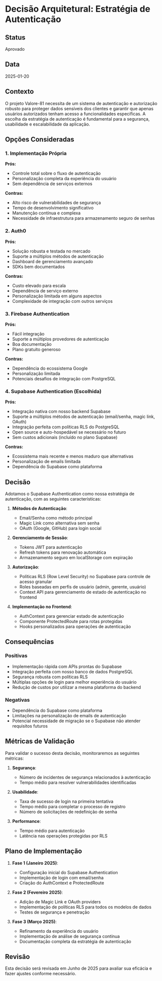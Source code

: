 # Decisão Arquitetural: Estratégia de Autenticação

## Status

Aprovado

## Data

2025-01-20

## Contexto

O projeto Valore-81 necessita de um sistema de autenticação e autorização robusto para proteger dados sensíveis dos clientes e garantir que apenas usuários autorizados tenham acesso a funcionalidades específicas. A escolha da estratégia de autenticação é fundamental para a segurança, usabilidade e escalabilidade da aplicação.

## Opções Consideradas

### 1. Implementação Própria

**Prós:**

- Controle total sobre o fluxo de autenticação
- Personalização completa da experiência do usuário
- Sem dependência de serviços externos

**Contras:**

- Alto risco de vulnerabilidades de segurança
- Tempo de desenvolvimento significativo
- Manutenção contínua e complexa
- Necessidade de infraestrutura para armazenamento seguro de senhas

### 2. Auth0

**Prós:**

- Solução robusta e testada no mercado
- Suporte a múltiplos métodos de autenticação
- Dashboard de gerenciamento avançado
- SDKs bem documentados

**Contras:**

- Custo elevado para escala
- Dependência de serviço externo
- Personalização limitada em alguns aspectos
- Complexidade de integração com outros serviços

### 3. Firebase Authentication

**Prós:**

- Fácil integração
- Suporte a múltiplos provedores de autenticação
- Boa documentação
- Plano gratuito generoso

**Contras:**

- Dependência do ecossistema Google
- Personalização limitada
- Potenciais desafios de integração com PostgreSQL

### 4. Supabase Authentication (Escolhida)

**Prós:**

- Integração nativa com nosso backend Supabase
- Suporte a múltiplos métodos de autenticação (email/senha, magic link, OAuth)
- Integração perfeita com políticas RLS do PostgreSQL
- Open source e auto-hospedável se necessário no futuro
- Sem custos adicionais (incluído no plano Supabase)

**Contras:**

- Ecossistema mais recente e menos maduro que alternativas
- Personalização de emails limitada
- Dependência do Supabase como plataforma

## Decisão

Adotamos o Supabase Authentication como nossa estratégia de autenticação, com as seguintes características:

1. **Métodos de Autenticação**:

   - Email/Senha como método principal
   - Magic Link como alternativa sem senha
   - OAuth (Google, GitHub) para login social

2. **Gerenciamento de Sessão**:

   - Tokens JWT para autenticação
   - Refresh tokens para renovação automática
   - Armazenamento seguro em localStorage com expiração

3. **Autorização**:

   - Políticas RLS (Row Level Security) no Supabase para controle de acesso granular
   - Roles baseadas em perfis de usuário (admin, gerente, usuário)
   - Context API para gerenciamento de estado de autenticação no frontend

4. **Implementação no Frontend**:
   - AuthContext para gerenciar estado de autenticação
   - Componente ProtectedRoute para rotas protegidas
   - Hooks personalizados para operações de autenticação

## Consequências

### Positivas

- Implementação rápida com APIs prontas do Supabase
- Integração perfeita com nosso banco de dados PostgreSQL
- Segurança robusta com políticas RLS
- Múltiplas opções de login para melhor experiência do usuário
- Redução de custos por utilizar a mesma plataforma do backend

### Negativas

- Dependência do Supabase como plataforma
- Limitações na personalização de emails de autenticação
- Potencial necessidade de migração se o Supabase não atender requisitos futuros

## Métricas de Validação

Para validar o sucesso desta decisão, monitoraremos as seguintes métricas:

1. **Segurança**:

   - Número de incidentes de segurança relacionados à autenticação
   - Tempo médio para resolver vulnerabilidades identificadas

2. **Usabilidade**:

   - Taxa de sucesso de login na primeira tentativa
   - Tempo médio para completar o processo de registro
   - Número de solicitações de redefinição de senha

3. **Performance**:
   - Tempo médio para autenticação
   - Latência nas operações protegidas por RLS

## Plano de Implementação

1. **Fase 1 (Janeiro 2025)**:

   - Configuração inicial do Supabase Authentication
   - Implementação de login com email/senha
   - Criação do AuthContext e ProtectedRoute

2. **Fase 2 (Fevereiro 2025)**:

   - Adição de Magic Link e OAuth providers
   - Implementação de políticas RLS para todos os modelos de dados
   - Testes de segurança e penetração

3. **Fase 3 (Março 2025)**:
   - Refinamento da experiência do usuário
   - Implementação de análise de segurança contínua
   - Documentação completa da estratégia de autenticação

## Revisão

Esta decisão será revisada em Junho de 2025 para avaliar sua eficácia e fazer ajustes conforme necessário.
